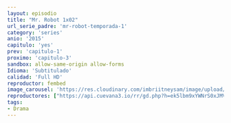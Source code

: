 ```yaml
---
layout: episodio
title: "Mr. Robot 1x02"
url_serie_padre: 'mr-robot-temporada-1'
category: 'series'
anio: '2015'
capitulo: 'yes'
prev: 'capitulo-1'
proximo: 'capitulo-3'
sandbox: allow-same-origin allow-forms
Idioma: 'Subtitulado'
calidad: 'Full HD'
reproductor: fembed
image_carousel: 'https://res.cloudinary.com/imbriitneysam/image/upload/v1546988731/robot1-poster-min.jpg'
reproductores: ["https://api.cuevana3.io/rr/gd.php?h=ek5lbm9xYWNrS0xJMVp5b21KREk0dFBLbjVkaHhkRGdrOG1jbnBpUnhhS1ZzNXA2a3RqUXU5NldlS1dXcTZtOXBjOTBmbi9XdGJXUjJIZWxoNWEweDZhU3FadVkyUT09"]
tags:
- Drama
---
```











